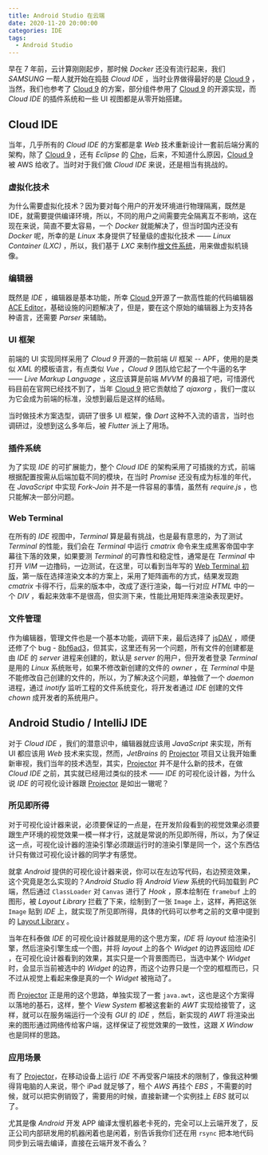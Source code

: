 ```yaml
---
title: Android Studio 在云端
date: 2020-11-20 20:00:00
categories: IDE
tags:
  - Android Studio
---
```


早在 7 年前，云计算刚刚起步，那时候 *Docker* 还没有流行起来，我们 *SAMSUNG* 一帮人就开始在捣鼓 *Cloud IDE* ，当时业界做得最好的是 [Cloud 9](https://aws.amazon.com/cn/cloud9/) ，当然，我们也参考了 [Cloud 9](https://aws.amazon.com/cn/cloud9/) 的方案，部分组件参用了 [Cloud 9](https://aws.amazon.com/cn/cloud9/) 的开源实现，而 *Cloud IDE* 的插件系统和一些 UI 视图都是从零开始搭建。

## Cloud IDE

当年，几乎所有的 *Cloud IDE* 的方案都是拿 *Web* 技术重新设计一套前后端分离的架构，除了 [Cloud 9](https://aws.amazon.com/cn/cloud9/) ，还有 *Eclipse* 的 [Che](https://www.eclipse.org/che/)，后来，不知道什么原因，[Cloud 9](https://aws.amazon.com/cn/cloud9/) 被 AWS 给收了。当时对于我们做 *Cloud IDE* 来说，还是相当有挑战的。

### 虚拟化技术

为什么需要虚拟化技术？因为要对每个用户的开发环境进行物理隔离，既然是 IDE，就需要提供编译环境，所以，不同的用户之间需要完全隔离互不影响，这在现在来说，简直不要太容易，一个 *Docker* 就能解决了，但当时国内还没有 *Docker* 呢，所幸的是 *Linux* 本身提供了轻量级的虚拟化技术 —— *Linux Container (LXC)* ，所以，我们基于 *LXC* 来制作[根文件系统](https://github.com/johnsonlee/rootfs)，用来做虚拟机镜像。

### 编辑器

既然是 *IDE* ，编辑器是基本功能，所幸 [Cloud 9](https://aws.amazon.com/cn/cloud9/)开源了一款高性能的代码编辑器 [ACE Editor](https://ace.c9.io/)，基础设施的问题解决了，但是，要在这个原始的编辑器上为支持各种语言，还需要 *Parser* 来辅助。

### UI 框架

前端的 UI 实现同样采用了 *Cloud 9* 开源的一款前端 *UI* 框架 -- APF，使用的是类似 *XML* 的模板语言，有点类似 *Vue* ，*Cloud 9* 团队给它起了一个牛逼的名字 —— *Live Markup Language* ，这应该算是前端 *MVVM* 的鼻祖了吧，可惜源代码目前在官网已经找不到了，当年 [Cloud 9](https://aws.amazon.com/cn/cloud9/) 把它贡献给了 *ajaxorg* ，我们一度以为它会成为前端的标准，没想到最后是这样的结局。

当时做技术方案选型，调研了很多 UI 框架，像 *Dart* 这种不入流的语言，当时也调研过，没想到这么多年后，被 *Flutter* 派上了用场。

### 插件系统

为了实现 *IDE* 的可扩展能力，整个 *Cloud IDE* 的架构采用了可插拨的方式，前端根据配置按需从后端加载不同的模块，在当时 *Promise* 还没有成为标准的年代，在 *JavaScript* 中实现 *Fork-Join* 并不是一件容易的事情，虽然有 *require.js* ，也只能解决一部分问题。

### Web Terminal

在所有的 *IDE* 视图中，*Terminal* 算是最有挑战，也是最有意思的，为了测试 *Terminal* 的性能，我们会在 *Terminal* 中运行 *cmatrix* 命令来生成黑客帝国中字幕往下落的效果，如果要测 *Terminal* 的可靠性和稳定性，通常是在 *Terminal* 中打开 *VIM* 一边撸码，一边测试，在这里，可以看到当年写的 [Web Terminal 初版](https://github.com/johnsonlee/web-terminal)，第一版在选择渲染文本的方案上，采用了矩阵画布的方式，结果发现跑 *cmatrix* 卡得不行，后来的版本中，改成了逐行渲染，每一行对应 *HTML* 中的一个 *DIV* ，看起来效率不是很高，但实测下来，性能比用矩阵来渲染表现更好。

### 文件管理

作为编辑器，管理文件也是一个基本功能，调研下来，最后选择了 [jsDAV](https://github.com/mikedeboer/jsDAV) ，顺便还修了个 bug - [8bf6ad3](https://github.com/mikedeboer/jsDAV/commit/8bf6ad32eb974dc76094e9d77d4aab2a27141a45)，但其实，这里还有另一个问题，所有文件的创建都是由 *IDE* 的 *server* 进程来创建的，默认是 *server* 的用户，但开发者登录 *Terminal* 是用的 *Linux* 系统账号，如果不修改新创建的文件的 *owner* ，在 *Terminal* 中是不能修改自己创建的文件的，所以，为了解决这个问题，单独做了一个 *daemon* 进程，通过 *inotify* 监听工程的文件系统变化，将开发者通过 *IDE* 创建的文件 *chown* 成开发者的系统用户。

## Android Studio / IntelliJ IDE

对于 *Cloud IDE* ，我们的潜意识中，编辑器就应该用 *JavaScript* 来实现，所有 UI 都应该用 *Web* 技术来实现，然而，*JetBrains* 的 [Projector](https://github.com/JetBrains/projector-server/blob/master/README-JETBRAINS.md) 项目又让我开始重新审视，我们当年的技术选型，其实，[Projector](https://github.com/JetBrains/projector-server/blob/master/README-JETBRAINS.md) 并不是什么新的技术，在做 *Cloud IDE* 之前，其实就已经用过类似的技术 —— *IDE* 的可视化设计器，为什么说 *IDE* 的可视化设计器跟 [Projector](https://github.com/JetBrains/projector-server/blob/master/README-JETBRAINS.md) 是如出一辙呢？

### 所见即所得

对于可视化设计器来说，必须要保证的一点是，在开发阶段看到的视觉效果必须要跟生产环境的视觉效果一模一样才行，这就是常说的所见即所得，所以，为了保证这一点，可视化设计器的渲染引擎必须跟运行时的渲染引擎是同一个，这个东西估计只有做过可视化设计器的同学才有感觉。

就拿 *Android* 提供的可视化设计器来说，你可以在左边写代码，右边预览效果，这个究竟是怎么实现的？*Android Studio* 将 *Android View* 系统的代码加载到 *PC* 端，然后通过 `ClassLoader` 对 `Canvas` 进行了 *Hook* ，原本绘制在 `framebuf` 上的图形，被 *Layout Library* 拦截了下来，绘制到了一张 `Image` 上，这样，再把这张 `Image` 贴到 *IDE* 上，就实现了所见即所得，具体的代码可以参考之前的文章中提到的 [Layout Library](http://localhost:5000/2019/07/13/booster-xml-layout-to-code/#Layout-Library) 。

当年在科泰做 *IDE* 的可视化设计器就是用的这个思方案，*IDE* 将 *layout* 给渲染引擎，然后渲染引擎生成一个图，并将 *layout* 上的各个 *Widget* 的边界返回给 *IDE* ，在可视化设计器看到的效果，其实只是一个背景图而已，当选中某个 *Widget* 时，会显示当前被选中的 *Widget* 的边界，而这个边界只是一个空的框框而已，只不过从视觉上看起来像是真的一个 *Widget* 被拖动了。

而 [Projector](https://github.com/JetBrains/projector-server/blob/master/README-JETBRAINS.md) 正是用的这个思路，单独实现了一套 `java.awt`，这也是这个方案得以落地的基石，这样，整个 *View System* 都被这套新的 *AWT* 实现给接管了，这样，就可以在服务端运行一个没有 *GUI* 的 *IDE* ，然后，新实现的 *AWT* 将渲染出来的图形通过网络传给客户端，这样保证了视觉效果的一致性，这跟 *X Window* 也是同样的思路。

### 应用场景

有了 [Projector](https://github.com/JetBrains/projector-server/blob/master/README-JETBRAINS.md)，在移动设备上运行 *IDE* 不再受客户端技术的限制了，像我这种懒得背电脑的人来说，带个 iPad 就足够了，租个 *AWS* 再挂个 *EBS* ，不需要的时候，就可以把实例销毁了，需要用的时候，直接新建一个实例挂上 *EBS* 就可以了。

尤其是像 *Android* 开发 APP 编译太慢机器老卡死的，完全可以上云端开发了，反正公司内部研发用的机器闲着也是闲着，别告诉我你们还在用 `rsync` 把本地代码同步到云端去编译，直接在云端开发不香么？